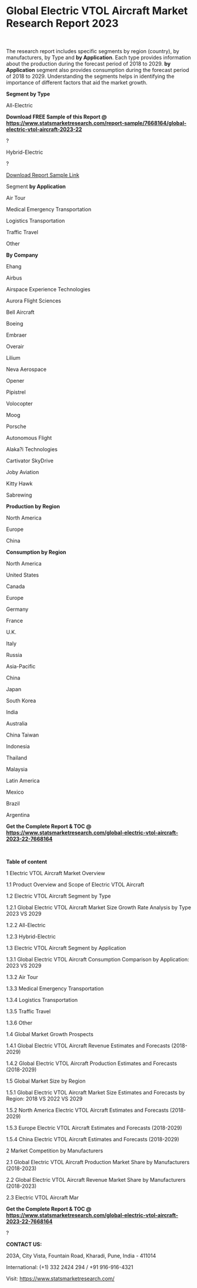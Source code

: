 <h1>Global Electric VTOL Aircraft Market Research Report 2023</h1><br/><p>The research report includes specific segments by region (country), by manufacturers, by Type and <strong>by Application</strong>. Each type provides information about the production during the forecast period of 2018 to 2029. <strong>by Application</strong> segment also provides consumption during the forecast period of 2018 to 2029. Understanding the segments helps in identifying the importance of different factors that aid the market growth.</p>
 
 
 
 <p><strong>Segment by Type</strong></p>
 
 
 
 <p>All-Electric</p>
 
 
 
 <div><b>Download FREE Sample of this Report @ <a href="https://www.statsmarketresearch.com/download-free-sample/7668164/global-electric-vtol-aircraft-2023-22">https://www.statsmarketresearch.com/report-sample/7668164/global-electric-vtol-aircraft-2023-22</a></b></div>
 
 
 
 <p>? </p>
 
 
 
 <p>Hybrid-Electric</p>
 
 
 
 <p>? </p>
 
 
 
 <p><a href="https://www.statsmarketresearch.com/download-free-sample/7668164/global-electric-vtol-aircraft-2023-22">Download Report Sample Link</a></p>
 
 
 
 <p>Segment <strong>by Application</strong></p>
 
 
 
 <p>Air Tour</p>
 
 
 
 <p>Medical Emergency Transportation</p>
 
 
 
 <p>Logistics Transportation</p>
 
 
 
 <p>Traffic Travel</p>
 
 
 
 <p>Other</p>
 
 
 
 <p><strong>By Company</strong></p>
 
 
 
 <p>Ehang</p>
 
 
 
 <p>Airbus</p>
 
 
 
 <p>Airspace Experience Technologies</p>
 
 
 
 <p>Aurora Flight Sciences</p>
 
 
 
 <p>Bell Aircraft</p>
 
 
 
 <p>Boeing</p>
 
 
 
 <p>Embraer</p>
 
 
 
 <p>Overair</p>
 
 
 
 <p>Lilium</p>
 
 
 
 <p>Neva Aerospace</p>
 
 
 
 <p>Opener</p>
 
 
 
 <p>Pipistrel</p>
 
 
 
 <p>Volocopter</p>
 
 
 
 <p>Moog</p>
 
 
 
 <p>Porsche</p>
 
 
 
 <p>Autonomous Flight</p>
 
 
 
 <p>Alaka?i Technologies</p>
 
 
 
 <p>Cartivator SkyDrive</p>
 
 
 
 <p>Joby Aviation</p>
 
 
 
 <p>Kitty Hawk</p>
 
 
 
 <p>Sabrewing</p>
 
 
 
 <p><strong>Production by Region</strong></p>
 
 
 
 <p>North America</p>
 
 
 
 <p>Europe</p>
 
 
 
 <p>China</p>
 
 
 
 <p><strong>Consumption by Region</strong></p>
 
 
 
 <p>North America</p>
 
 
 
 <p>United States</p>
 
 
 
 <p>Canada</p>
 
 
 
 <p>Europe</p>
 
 
 
 <p>Germany</p>
 
 
 
 <p>France</p>
 
 
 
 <p>U.K.</p>
 
 
 
 <p>Italy</p>
 
 
 
 <p>Russia</p>
 
 
 
 <p>Asia-Pacific</p>
 
 
 
 <p>China</p>
 
 
 
 <p>Japan</p>
 
 
 
 <p>South Korea</p>
 
 
 
 <p>India</p>
 
 
 
 <p>Australia</p>
 
 
 
 <p>China Taiwan</p>
 
 
 
 <p>Indonesia</p>
 
 
 
 <p>Thailand</p>
 
 
 
 <p>Malaysia</p>
 
 
 
 <p>Latin America</p>
 
 
 
 <p>Mexico</p>
 
 
 
 <p>Brazil</p>
 
 
 
 <p>Argentina</p>
 
 
 
 <div><b>Get the Complete Report & TOC @ <a href="https://www.statsmarketresearch.com/global-electric-vtol-aircraft-2023-22-7668164">https://www.statsmarketresearch.com/global-electric-vtol-aircraft-2023-22-7668164</a></b></div>
 
 
 
 <p><br />
 
 <b>Table of content</b></p>
 
 
 
 <p>1 Electric VTOL Aircraft Market Overview<br />
 
 1.1 Product Overview and Scope of Electric VTOL Aircraft<br />
 
 1.2 Electric VTOL Aircraft Segment by Type<br />
 
 1.2.1 Global Electric VTOL Aircraft Market Size Growth Rate Analysis by Type 2023 VS 2029<br />
 
 1.2.2 All-Electric<br />
 
 1.2.3 Hybrid-Electric<br />
 
 1.3 Electric VTOL Aircraft Segment by Application<br />
 
 1.3.1 Global Electric VTOL Aircraft Consumption Comparison by Application: 2023 VS 2029<br />
 
 1.3.2 Air Tour<br />
 
 1.3.3 Medical Emergency Transportation<br />
 
 1.3.4 Logistics Transportation<br />
 
 1.3.5 Traffic Travel<br />
 
 1.3.6 Other<br />
 
 1.4 Global Market Growth Prospects<br />
 
 1.4.1 Global Electric VTOL Aircraft Revenue Estimates and Forecasts (2018-2029)<br />
 
 1.4.2 Global Electric VTOL Aircraft Production Estimates and Forecasts (2018-2029)<br />
 
 1.5 Global Market Size by Region<br />
 
 1.5.1 Global Electric VTOL Aircraft Market Size Estimates and Forecasts by Region: 2018 VS 2022 VS 2029<br />
 
 1.5.2 North America Electric VTOL Aircraft Estimates and Forecasts (2018-2029)<br />
 
 1.5.3 Europe Electric VTOL Aircraft Estimates and Forecasts (2018-2029)<br />
 
 1.5.4 China Electric VTOL Aircraft Estimates and Forecasts (2018-2029)<br />
 
 2 Market Competition by Manufacturers<br />
 
 2.1 Global Electric VTOL Aircraft Production Market Share by Manufacturers (2018-2023)<br />
 
 2.2 Global Electric VTOL Aircraft Revenue Market Share by Manufacturers (2018-2023)<br />
 
 2.3 Electric VTOL Aircraft Mar</p>
 
 
 
 <div><b>Get the Complete Report & TOC @ <a href="https://www.statsmarketresearch.com/global-electric-vtol-aircraft-2023-22-7668164">https://www.statsmarketresearch.com/global-electric-vtol-aircraft-2023-22-7668164</a></b></div>
 
 
 
 <p>? </p>
 
 
 
 <p><b>CONTACT US:</b><br />
 
 203A, City Vista, Fountain Road, Kharadi, Pune, India - 411014<br />
 
 International: (+1) 332 2424 294 / +91 916-916-4321<br />
 
 Visit: <a href="https://www.statsmarketresearch.com/">https://www.statsmarketresearch.com/</a></p>